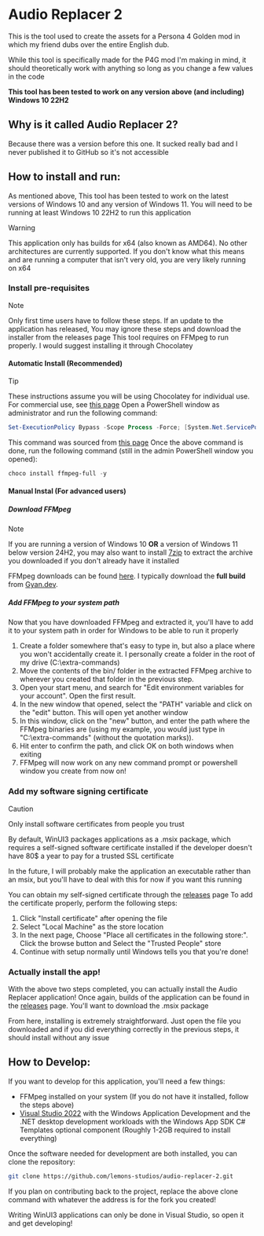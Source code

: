 # Audio Replacer 2
This is the tool used to create the assets for a Persona 4 Golden mod in which my friend dubs over the entire English dub.

While this tool is specifically made for the P4G mod I'm making in mind, it should theoretically work with anything so long as you change a few values in the code

**This tool has been tested to work on any version above (and including) Windows 10 22H2**

## Why is it called Audio Replacer 2?
Because there was a version before this one. It sucked really bad and I never published it to GitHub so it's not accessible

## How to install and run:
As mentioned above, This tool has been tested to work on the latest versions of Windows 10 and any version of Windows 11. You will need to be running at least Windows 10 22H2 to run this application
> [!WARNING]  
> This application only has builds for x64 (also known as AMD64). No other architectures are currently supported. If you don't know what this means and are running a computer that isn't very old, you are very likely running on x64

### Install pre-requisites
> [!NOTE]  
> Only first time users have to follow these steps. If an update to the application has released, You may ignore these steps and download the installer from the releases page
This tool requires on FFMpeg to run properly. I would suggest installing it through Chocolatey

#### Automatic Install (Recommended)
> [!TIP]
> These instructions assume you will be using Chocolatey for individual use. For commercial use, see [this page](https://chocolatey.org/) 
Open a PowerShell window as administrator and run the following command:
```powershell
Set-ExecutionPolicy Bypass -Scope Process -Force; [System.Net.ServicePointManager]::SecurityProtocol = [System.Net.ServicePointManager]::SecurityProtocol -bor 3072; iex ((New-Object System.Net.WebClient).DownloadString('https://community.chocolatey.org/install.ps1'))
```
This command was sourced from [this page](https://chocolatey.org/install)
Once the above command is done, run the following command (still in the admin PowerShell window you opened):
```powershell
choco install ffmpeg-full -y
```
#### Manual Instal (For advanced users)
##### Download FFMpeg
> [!NOTE]  
> If you are running a version of Windows 10 **OR** a version of Windows 11 below version 24H2, you may also want to install [7zip](https://www.7-zip.org/) to extract the archive you downloaded if you don't already have it installed

FFMpeg downloads can be found [here](https://ffmpeg.org/download.html). I typically download the **full build** from [Gyan.dev](https://www.gyan.dev/ffmpeg/builds/).
##### Add FFMpeg to your system path
Now that you have downloaded FFMpeg and extracted it, you'll have to add it to your system path in order for Windows to be able to run it properly
1. Create a folder somewhere that's easy to type in, but also a place where you won't accidentally create it. I personally create a folder in the root of my drive (C:\extra-commands)
2. Move the contents of the bin/ folder in the extracted FFMpeg archive to wherever you created that folder in the previous step.
3. Open your start menu, and search for "Edit environment variables for your account". Open the first result.
4. In the new window that opened, select the "PATH" variable and click on the "edit" button. This will open yet another window
5. In this window, click on the "new" button, and enter the path where the FFMpeg binaries are (using my example, you would just type in "C:\extra-commands" (without the quotation marks)).
6. Hit enter to confirm the path, and click OK on both windows when exiting
7. FFMpeg will now work on any new command prompt or powershell window you create from now on!
### Add my software signing certificate

> [!CAUTION]
> Only install software certificates from people you trust

By default, WinUI3 packages applications as a .msix package, which requires a self-signed software certificate installed if the developer doesn't have 80$ a year to pay for a trusted SSL certificate

In the future, I will probably make the application an executable rather than an msix, but you'll have to deal with this for now if you want this running

You can obtain my self-signed certificate through the [releases](https://github.com/lemons-studios/audio-replacer-2/releases/latest) page
To add the certificate properly, perform the following steps:
1. Click "Install certificate" after opening the file
2. Select "Local Machine" as the store location
3. In the next page, Choose "Place all certificates in the following store:". Click the browse button and Select the "Trusted People" store
4. Continue with setup normally until Windows tells you that you're done!

### Actually install the app!
With the above two steps completed, you can actually install the Audio Replacer application!
Once again, builds of the application can be found in the [releases](https://github.com/lemons-studios/audio-replacer-2/releases/latest) page. You'll want to download the .msix package

From here, installing is extremely straightforward. Just open the file you downloaded and if you did everything correctly in the previous steps, it should install without any issue

## How to Develop:
If you want to develop for this application, you'll need a few things:
- FFMpeg installed on your system (If you do not have it installed, follow the steps above)
- [Visual Studio 2022](https://visualstudio.microsoft.com/vs/) with the Windows Application Development and the .NET desktop development workloads with the Windows App SDK C# Templates optional component (Roughly 1-2GB required to install everything)

Once the software needed for development are both installed, you can clone the repository:
```sh
git clone https://github.com/lemons-studios/audio-replacer-2.git
```
If you plan on contributing back to the project, replace the above clone command with whatever the address is for the fork you created!

Writing WinUI3 applications can only be done in Visual Studio, so open it and get developing!